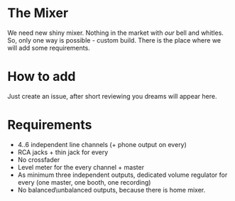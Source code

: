 # The Mixer
We need new shiny mixer. Nothing in the market with _our_ bell and whitles. So, only one way is possible - custom build. There is the place where we will add some requirements. 

# How to add
Just create an issue, after short reviewing you dreams will appear here.

# Requirements
 - 4..6 independent line channels (+ phone output on every)
 - RCA jacks + thin jack for every
 - No crossfader
 - Level meter for the every channel + master
 - As minimum three independent outputs, dedicated volume regulator for every (one master, one booth, one recording)
 - No balanced\unbalanced outputs, because there is home mixer.
 
 
